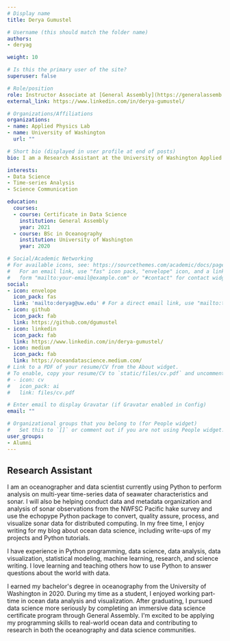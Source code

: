 ```yaml
---
# Display name
title: Derya Gumustel

# Username (this should match the folder name)
authors:
- deryag

weight: 10

# Is this the primary user of the site?
superuser: false

# Role/position
role: Instructor Associate at [General Assembly](https://generalassemb.ly/)
external_link: https://www.linkedin.com/in/derya-gumustel/

# Organizations/Affiliations
organizations:
- name: Applied Physics Lab
- name: University of Washington
  url: ""

# Short bio (displayed in user profile at end of posts)
bio: I am a Research Assistant at the University of Washington Applied Physics Lab with a focus in multi-year time-series analysis of seawater characteristics and sonar data. 

interests:
- Data Science
- Time-series Analysis
- Science Communication 

education:
  courses:
  - course: Certificate in Data Science
    institution: General Assembly
    year: 2021
  - course: BSc in Oceanography
    institution: University of Washington
    year: 2020

# Social/Academic Networking
# For available icons, see: https://sourcethemes.com/academic/docs/page-builder/#icons
#   For an email link, use "fas" icon pack, "envelope" icon, and a link in the
#   form "mailto:your-email@example.com" or "#contact" for contact widget.
social:
- icon: envelope
  icon_pack: fas
  link: 'mailto:deryag@uw.edu' # For a direct email link, use "mailto:test@example.org".
- icon: github
  icon_pack: fab
  link: https://github.com/dgumustel
- icon: linkedin
  icon_pack: fab
  link: https://www.linkedin.com/in/derya-gumustel/
- icon: medium
  icon_pack: fab
  link: https://oceandatascience.medium.com/
# Link to a PDF of your resume/CV from the About widget.
# To enable, copy your resume/CV to `static/files/cv.pdf` and uncomment the lines below.
# - icon: cv
#   icon_pack: ai
#   link: files/cv.pdf

# Enter email to display Gravatar (if Gravatar enabled in Config)
email: ""

# Organizational groups that you belong to (for People widget)
#   Set this to `[]` or comment out if you are not using People widget.
user_groups:
- Alumni
---
```


## Research Assistant 

I am an oceanographer and data scientist currently using Python to perform analysis on multi-year time-series data of seawater characteristics and sonar. I will also be helping conduct data and metadata organization and analysis of sonar observations from the NWFSC Pacific hake survey and use the echopype Python package to convert, quality assure, process, and visualize sonar data for distributed computing. In my free time, I enjoy writing for my blog about ocean data science, including write-ups of my projects and Python tutorials. 

I have experience in Python programming, data science, data analysis, data visualization, statistical modeling, machine learning, research, and science writing. I love learning and teaching others how to use Python to answer questions about the world with data. 

I earned my bachelor's degree in oceanography from the University of Washington in 2020. During my time as a student, I enjoyed working part-time in ocean data analysis and visualization. After graduating, I pursued data science more seriously by completing an immersive data science certificate program through General Assembly. I'm excited to be applying my programming skills to real-world ocean data and contributing to research in both the oceanography and data science communities. 
